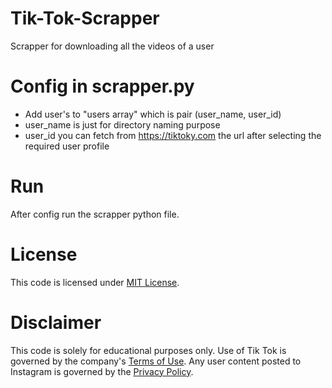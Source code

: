 # Tik-Tok-Scrapper
Scrapper for downloading all the videos of a user

# Config in scrapper.py
  * Add user's to "users array" which is pair (user_name, user_id)
  * user_name is just for directory naming purpose
  * user_id you can fetch from https://tiktoky.com the url after selecting the required user profile
  
# Run
  After config run the scrapper python file.

# License
This code is licensed under [MIT License](https://github.com/saitejaprasadam/Tik-Tok-Scrapper/blob/master/LICENSE).

# Disclaimer
This code is solely for educational purposes only. Use of Tik Tok is governed by the company's [Terms of Use](https://www.tiktok.com/en/terms-of-use). Any user content posted to Instagram is governed by the [Privacy Policy](https://www.tiktok.com/en/privacy-policy).

